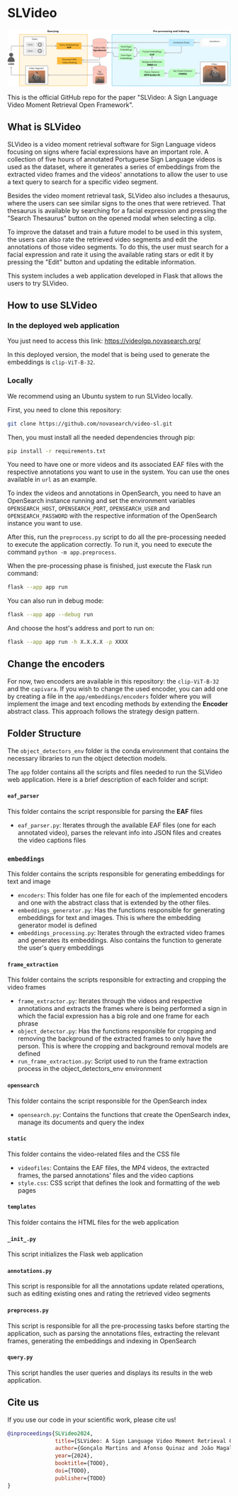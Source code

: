 # SLVideo

<img src="static/images/system_overview.png">

This is the official GitHub repo for the paper "SLVideo: A Sign Language Video Moment Retrieval Open Framework".

## What is SLVideo

SLVideo is a video moment retrieval software for Sign Language videos focusing on signs where facial
expressions have an important role. A collection of five hours of annotated Portuguese Sign Language videos is used as
the
dataset, where it generates a series of embeddings from the extracted video frames and the videos' annotations to allow
the user to use a text query to search for a specific video segment.

Besides the video moment retrieval task, SLVideo also includes a thesaurus, where the users can see similar signs to the
ones that were retrieved. That thesaurus is available by searching for a facial expression and pressing the "Search
Thesaurus" button on the opened modal when selecting a clip.

To improve the dataset and train a future model to be used in this system, the users can also rate the retrieved video
segments and edit the annotations of those video segments. To do this, the user must search for a facial expression and
rate it using the available rating stars or edit it by pressing the "Edit" button and updating the editable information.

This system includes a web application developed in Flask that allows the users to try SLVideo.

## How to use SLVideo

### In the deployed web application

You just need to access this link: https://videolgp.novasearch.org/

In this deployed version, the model that is being used to generate the embeddings is `clip-ViT-B-32`.

### Locally

We recommend using an Ubuntu system to run SLVideo locally.

First, you need to clone this repository:

```sh
git clone https://github.com/novasearch/video-sl.git
```

Then, you must install all the needed dependencies through pip:

```sh
pip install -r requirements.txt
```

You need to have one or more videos and its associated EAF files with the respective annotations you want to use in the
system. You can use the ones available in `url` as an example.

To index the videos and annotations in OpenSearch, you need to have an OpenSearch instance running and set the
environment variables `OPENSEARCH_HOST`, `OPENSEARCH_PORT`, `OPENSEARCH_USER` and `OPENSEARCH_PASSWORD` with the
respective information of the OpenSearch instance you want to use.

After this, run the `preprocess.py` script to do all the pre-processing needed to execute the application correctly. To
run it, you need to execute the command `python -m app.preprocess`.

When the pre-processing phase is finished, just execute the Flask run command:

```sh
flask --app app run
```

You can also run in debug mode:

```sh
flask --app app --debug run
```

And choose the host's address and port to run on:

```sh
flask --app app run -h X.X.X.X -p XXXX
```

## Change the encoders

For now, two encoders are available in this repository: the `clip-ViT-B-32` and the `capivara`. If you wish to change
the used encoder, you can add one by creating a file in the `app/embeddings/encoders` folder where you will implement
the image and text encoding methods by extending the **Encoder**  abstract class. This approach follows the strategy
design pattern.

## Folder Structure

The `object_detectors_env` folder is the conda environment that contains the necessary libraries to run the object
detection models.

The `app` folder contains all the scripts and files needed to run the SLVideo web application. Here is a brief
description of each folder and script:

#### `eaf_parser`

This folder contains the script responsible for parsing the **EAF** files

- `eaf_parser.py`: Iterates through the available EAF files (one for each annotated video), parses the relevant info
  into JSON files and creates the video captions files

### `embeddings`

This folder contains the scripts responsible for generating embeddings for text and image

- `encoders`: This folder has one file for each of the implemented encoders and one with the abstract class that is
  extended by the other files.
- `embeddings_generator.py`: Has the functions responsible for generating embeddings for text and images. This is where
  the embedding generator model is defined
- `embeddings_processing.py`: Iterates through the extracted video frames and generates its embeddings. Also contains
  the function to generate the user's query embeddings

#### `frame_extraction`

This folder contains the scripts responsible for extracting and cropping the video frames

- `frame_extractor.py`: Iterates through the videos and respective annotations and extracts the frames where is being
  performed a sign in which the facial expression has a big role and one frame for each phrase
- `object_detector.py`: Has the functions responsible for cropping and removing the background of the extracted frames
  to only have the person. This is where the cropping and background removal models are defined
- `run_frame_extraction.py`: Script used to run the frame extraction process in the object_detectors_env environment

#### `opensearch`

This folder contains the script responsible for the OpenSearch index

- `opensearch.py`: Contains the functions that create the OpenSearch index, manage its documents and query the index

#### `static`

This folder contains the video-related files and the CSS file

- `videofiles`: Contains the EAF files, the MP4 videos, the extracted frames, the parsed annotations' files and the
  video captions
- `style.css`: CSS script that defines the look and formatting of the web pages

#### `templates`

This folder contains the HTML files for the web application

#### `_init_.py`

This script initializes the Flask web application

#### `annotations.py`

This script is responsible for all the annotations update related operations, such as editing existing ones and rating
the retrieved video segments

#### `preprocess.py`

This script is responsible for all the pre-processing tasks before starting the application, such as parsing the
annotations files, extracting the relevant frames, generating the embeddings and indexing in OpenSearch

#### `query.py`

This script handles the user queries and displays its results in the web application.

## Cite us

If you use our code in your scientific work, please cite us!

```bibtex
@inproceedings{SLVideo2024,
               title={SLVideo: A Sign Language Video Moment Retrieval Open Framework},
               author={Gonçalo Martins and Afonso Quinaz and João Magalhães and Sofia Cavaco and Carla Viegas},
               year={2024},
               booktitle={TODO},
               doi={TODO},
               publisher={TODO}
}
```

